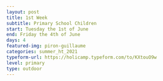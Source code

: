 ```yaml
---
layout: post
title: 1st Week
subtitle: Primary School Children
start: Tuesday the 1st of June
end: Friday the 4th of June
days: 4
featured-img: piron-guillaume
categories: summer_ht_2021
typeform-url: https://holicamp.typeform.com/to/KXtouO9w
level: primary
type: outdoor
---
```

